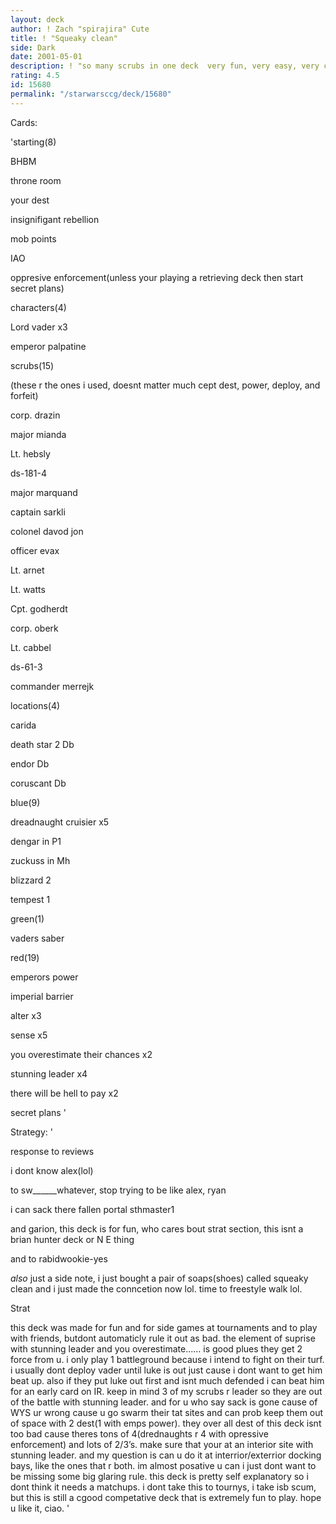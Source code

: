 ```yaml
---
layout: deck
author: ! Zach "spirajira" Cute
title: ! "Squeaky clean"
side: Dark
date: 2001-05-01
description: ! "so many scrubs in one deck  very fun, very easy, very cheap(cept the foil lords), very competative."
rating: 4.5
id: 15680
permalink: "/starwarsccg/deck/15680"
---
```

Cards: 

'starting(8)

BHBM

throne room

your dest

insignifigant rebellion

mob points

IAO

oppresive enforcement(unless your playing a retrieving deck then start secret plans)


characters(4)

Lord vader x3

emperor palpatine


scrubs(15)

(these r the ones i used, doesnt matter much cept dest, power, deploy, and forfeit)

corp. drazin

major mianda

Lt. hebsly

ds-181-4

major marquand

captain sarkli

colonel davod jon

officer evax

Lt. arnet

Lt. watts

Cpt. godherdt

corp. oberk

Lt. cabbel

ds-61-3

commander merrejk


locations(4)

carida

death star 2 Db

endor Db

coruscant Db


blue(9)

dreadnaught cruisier x5

dengar in P1

zuckuss in Mh

blizzard 2

tempest 1


green(1)

vaders saber


red(19)

emperors power

imperial barrier

alter x3

sense x5

you overestimate their chances x2

stunning leader x4

there will be hell to pay x2

secret plans '

Strategy: '

response to reviews

i dont know alex(lol)

to sw______whatever, stop trying to be like alex, ryan

i can sack there fallen portal sthmaster1

and garion, this deck is for fun, who cares bout strat section, this isnt a brian hunter deck or N E thing

and to rabidwookie-yes


*also*  just a side note, i just bought a pair of soaps(shoes) called squeaky clean and i just made the conncetion now lol.  time to freestyle walk lol.


Strat

this deck was made for fun and for side games at tournaments and to play with friends, butdont automaticly rule it out as bad.  the element of suprise with stunning leader and you overestimate...... is good plues they get 2 force from u.  i only play 1 battleground because i intend to fight on their turf.  i usually dont deploy vader until luke is out just cause i dont want to get him beat up.  also if they put luke out first and isnt much defended i can beat him for an early card on IR.  keep in mind 3 of my scrubs r leader so they are out of the battle with stunning leader.  and for u who say sack is gone cause of WYS ur wrong cause u go swarm their tat sites and can prob keep them out of space with 2 dest(1 with emps power).  they over all dest of this deck isnt too bad cause theres tons of 4(drednaughts r 4 with opressive enforcement) and lots of 2/3’s.  make sure that your at an interior site with stunning leader.  and my question is can u do it at interrior/exterrior docking bays, like the ones that r both.  im almost posative u can i just dont want to be missing some big glaring rule.  this deck is pretty self explanatory so i dont think it needs a matchups.  i dont take this to tournys, i take isb scum, but this is still a cgood competative deck that is extremely fun to play.  hope u like it, ciao.     '
